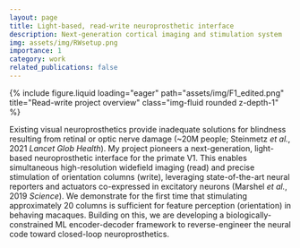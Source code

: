 ```yaml
---
layout: page
title: Light-based, read-write neuroprosthetic interface
description: Next-generation cortical imaging and stimulation system
img: assets/img/RWsetup.png
importance: 1
category: work
related_publications: false
---
```


<div class="row">
    <div class="col-sm mt-3 mt-md-0">
        {% include figure.liquid loading="eager" path="assets/img/F1_edited.png" title="Read-write project overview" class="img-fluid rounded z-depth-1" %}
    </div>
</div>

<p>
Existing visual neuroprosthetics provide inadequate solutions for blindness resulting from retinal or optic nerve damage (~20M people; Steinmetz <em>et al.</em>, 2021 <i>Lancet Glob Health</i>). My project pioneers a next-generation, light-based neuroprosthetic interface for the primate V1. This enables simultaneous high-resolution widefield imaging (read) and precise stimulation of orientation columns (write), leveraging state-of-the-art neural reporters and actuators co-expressed in excitatory neurons (Marshel <em>et al.</em>, 2019 <i>Science</i>). We demonstrate for the first time that stimulating approximately 20 columns is sufficient for feature perception (orientation) in behaving macaques. Building on this, we are developing a biologically-constrained ML encoder-decoder framework to reverse-engineer the neural code toward closed-loop neuroprosthetics.
</p>
